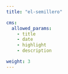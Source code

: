 ```yaml
---
title: "el-semillero"

cms:
  allowed_params:
    - title
    - date
    - highlight
    - description

weight: 3
---
```



